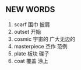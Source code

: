 ## NEW WORDS

1. scarf 围巾 披肩
2. outset 开始
3. cosmic 宇宙的 广大无边的
4. masterpiece 杰作 范例
5. plate 板块 碟子
6. coat 覆盖 涂上
